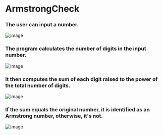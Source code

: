 # ArmstrongCheck

### The user can input a number.
![image](https://github.com/user-attachments/assets/358c1ed7-3bec-4c30-a8d0-2a6b8293a950)

### The program calculates the number of digits in the input number.
![image](https://github.com/user-attachments/assets/53fab8f6-ffb4-42b3-828d-51795a838744)

### It then computes the sum of each digit raised to the power of the total number of digits.
![image](https://github.com/user-attachments/assets/ddc4b256-1ad9-452c-9b3c-e41a87e05b46)

### If the sum equals the original number, it is identified as an Armstrong number, otherwise, it's not.
![image](https://github.com/user-attachments/assets/ef62037b-602f-4974-9a5f-63c7fc8a6901)

